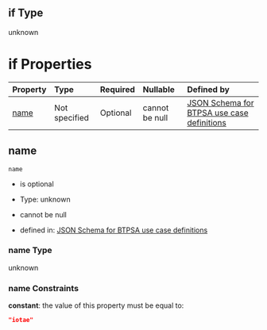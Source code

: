 ## if Type

unknown

# if Properties

| Property      | Type          | Required | Nullable       | Defined by                                                                                                                                                                                                        |
| :------------ | :------------ | :------- | :------------- | :---------------------------------------------------------------------------------------------------------------------------------------------------------------------------------------------------------------- |
| [name](#name) | Not specified | Optional | cannot be null | [JSON Schema for BTPSA use case definitions](btpsa-usecase-properties-services-items-allof-1-then-allof-52-if-properties-name.md "undefined#/properties/services/items/allOf/1/then/allOf/52/if/properties/name") |

## name



`name`

*   is optional

*   Type: unknown

*   cannot be null

*   defined in: [JSON Schema for BTPSA use case definitions](btpsa-usecase-properties-services-items-allof-1-then-allof-52-if-properties-name.md "undefined#/properties/services/items/allOf/1/then/allOf/52/if/properties/name")

### name Type

unknown

### name Constraints

**constant**: the value of this property must be equal to:

```json
"iotae"
```
